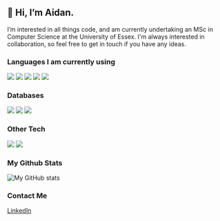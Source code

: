 ## 👋 Hi, I’m Aidan.

I’m interested in all things code, and am currently undertaking an MSc in Computer Science at the University of Essex.
I'm always interested in collaboration, so feel free to get in touch if you have any ideas.


### Languages I am currently using
![](https://img.shields.io/badge/-Python-informational?style=flat&logo=Python&logoColor=white&color=blue)
![](https://img.shields.io/badge/-Ruby-informational?style=flat&logo=Ruby&logoColor=white&color=red)
![](https://img.shields.io/badge/-JavaScript-informational?style=flat&logo=JavaScript&logoColor=white&color=yellow)
![](https://img.shields.io/badge/-SAQL-informational?style=flat&logo=Salesforce&logoColor=white&color=blue)
![](https://img.shields.io/badge/-Groovy-informational?style=flat&logo=Apache-Groovy&logoColor=white&color=darkgreen)


### Databases
![](https://img.shields.io/badge/-SQLite-informational?style=flat&logo=SQLite&logoColor=white&color=navy)
![](https://img.shields.io/badge/-MySQL-informational?style=flat&logo=SQLite&logoColor=white&color=lightgrey)
![](https://img.shields.io/badge/-MongoDB-informational?style=flat&logo=MongoDB&logoColor=white&color=green)


### Other Tech
![](https://img.shields.io/badge/-Jenkins-informational?style=flat&logo=Jenkins&logoColor=white&color=red)
![](https://img.shields.io/badge/-Salesforce-informational?style=flat&logo=Salesforce&logoColor=white&color=blue)


### My Github Stats

![My GitHub stats](https://github-readme-stats.vercel.app/api?username=AidanCurley&show_icons=true&theme=dark&hide_title=true)



### Contact Me
[LinkedIn](https://www.linkedin.com/in/aidan-c-2359a1203/)

